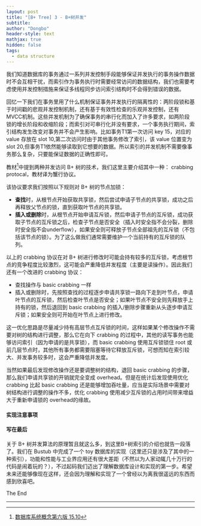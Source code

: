 ```yaml
---
layout: post
title: "[B+ Tree] 3 - B+树并发"
subtitle: 
author: "Dongbo"
header-style: text
mathjax: true
hidden: false
tags:
  - data structure
---
```


我们知道数据库的事务通过一系列并发控制手段能够保证并发执行的事务操作数据时不会互相干扰，而索引作为事务执行时需要经常访问的数据结构，我们也需要考虑使用并发控制措施来保证多线程同步访问索引结构时不会得到错误的数据。

回忆一下我们在事务里用了什么机制保证事务并发执行的隔离性的：两阶段锁和基于时间戳的悲观并发控制机制，还有基于有效性检查的乐观并发控制，还有MVCC机制。这些并发机制为了确保事务的串行化而加入了许多要求，如两阶段锁的增长阶段和收缩阶段；而索引对可串行化并没有要求，一个事务执行期间，索引结构发生改变对事务并不会产生影响。比如事务T1第一次访问 key 15，对应的 value 存放在 slot 10,第二次访问时由于其他事务修改了索引，该 value 位置变为 slot 20,但事务T1依然能够读取到它想要的数据。所以索引的并发机制不需要像事务那么复杂，只要能保证数据的正确性即可。

教材[^1]中提到两种并发访问 B+ 树的技术，我们这里主要介绍其中一种： crabbing protocal，教材译为蟹行协议。

该协议要求我们按照以下规则对 B+ 树的节点加锁：

- **查找**时，从根节点开始获取共享锁，然后尝试申请子节点的共享锁，成功之后再释放父节点的锁，直到获取叶节点的共享锁。
- **插入或删除**时，从根节点开始申请互斥锁，然后申请子节点的互斥锁，成功获取子节点的互斥锁之后，检查子节点是否安全（插入时安全指不会分裂，删除时安全指不会underflow），如果安全则可释放子节点全部祖先的互斥锁（不包括该节点的锁）。为了这么做我们通常需要维护一个当前持有的互斥锁的队列。

以上的 crabbing 协议在对 B+ 树进行修改时可能会持有较多的互斥锁，考虑根节点的竞争程度比较激烈，这可能会严重降低并发程度（主要是读操作）。因此我们还有一个改进的 crabbing 协议：

- 查找操作与 basic crabbing 一样
- 插入或删除时，先按照查找的过程逐步申请共享锁一路向下走到叶节点，申请叶节点的互斥锁，然后检查叶节点是否安全；如果叶节点不安全则先释放手上持有的锁，然后退回到 basic crabbing 的插入/删除步骤重新从头逐步申请互斥锁；如果安全则可开始在叶节点上进行修改。

这一优化思路是尽量减少持有高层节点互斥锁的时间，这样如果某个修改操作不需要对树的结构进行调整，那么它在向下 crabbing 的过程中，其他的读写事务也能够访问索引（因为申请的是共享锁），而 basic crabbing 使用互斥锁锁住 root 或前几层节点时，其他所有事务都需要阻塞等待它释放互斥锁，可想而知在索引较大、并发事务较多时，这会严重降低并发度。

当然如果最后发现修改操作还是要调整树的结构，退回 basic crabbing 的步骤，那么我们申请共享锁的开销就完全变成 overhead。但是在统计后发现使用优化 crabbing 比起 basic crabbing 还是能够增加吞吐量，应当是实际场景中需要对树结构进行调整的操作不多，优化 crabbing 使用减少互斥锁的占用时间带来增益大于重新申请锁的 overhead的缘故。

#### 实现注意事项

#### 写在最后

关于 B+ 树并发算法的原理暂且就这么多，到这里B+树索引的介绍也就告一段落了。我们在 Bustub 中完成了一个 toy 数据库的实现（这里还只是涉及了其中的一种索引），功能和性能与工业界应用还有很大差距（不然以为人家动辄几十万行的代码是闹着玩的？），不过起码我们迈出了理解数据库设计和实现的第一步。希望未来还能够像现在这样，还会因为理解和实现了一个曾经以为离我很遥远的东西而感到欣喜吧。


The End

---------------

[^1]: [数据库系统概念第六版 15.10]()
